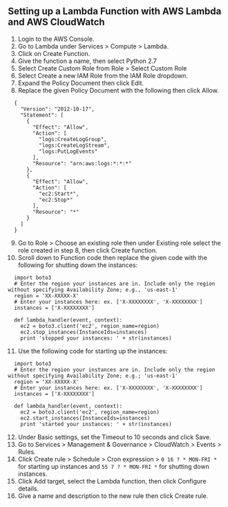 ## Setting up a Lambda Function with AWS Lambda and AWS CloudWatch
1. Login to the AWS Console.
2. Go to Lambda under Services > Compute > Lambda.
3. Click on Create Function.
4. Give the function a name, then select Python 2.7
5. Select Create Custom Role from Role > Select Custom Role
6. Select Create a new IAM Role from the IAM Role dropdown.
7. Expand the Policy Document then click Edit.
8. Replace the given Policy Document with the following then click Allow.
```
  {
    "Version": "2012-10-17",
    "Statement": [
      {
        "Effect": "Allow",
        "Action": [
          "logs:CreateLogGroup",
          "logs:CreateLogStream",
          "logs:PutLogEvents"
        ],
        "Resource": "arn:aws:logs:*:*:*"
      },
      {
        "Effect": "Allow",
        "Action": [
          "ec2:Start*",
          "ec2:Stop*"
        ],
        "Resource": "*"
      }
    ]
  }
```

9. Go to Role > Choose an existing role then under Existing role select the role created in step 8, then click Create function.
10. Scroll down to Function code then replace the given code with the following for shutting down the instances:
```
  import boto3
  # Enter the region your instances are in. Include only the region without specifying Availability Zone; e.g., 'us-east-1'
  region = 'XX-XXXXX-X'
  # Enter your instances here: ex. ['X-XXXXXXXX', 'X-XXXXXXXX']
  instances = ['X-XXXXXXXX']

  def lambda_handler(event, context):
    ec2 = boto3.client('ec2', region_name=region)
    ec2.stop_instances(InstanceIds=instances)
    print 'stopped your instances: ' + str(instances)
```

11. Use the following code for starting up the instances:
```
  import boto3
  # Enter the region your instances are in. Include only the region without specifying Availability Zone; e.g.; 'us-east-1'
  region = 'XX-XXXXX-X'
  # Enter your instances here: ex. ['X-XXXXXXXX', 'X-XXXXXXXX']
  instances = ['X-XXXXXXXX']

  def lambda_handler(event, context):
    ec2 = boto3.client('ec2', region_name=region)
    ec2.start_instances(InstanceIds=instances)
    print 'started your instances: ' + str(instances)
```

12. Under Basic settings, set the Timeout to 10 seconds and click Save.
13. Go to Services > Management & Governance > CloudWatch > Events > Rules.
14. Click Create rule > Schedule > Cron expression > ```0 16 ? * MON-FRI *``` for starting up instances and ```55 7 ? * MON-FRI *``` for shutting down instances.
15. Click Add target, select the Lambda function, then click Configure details.
16. Give a name and description to the new rule then click Create rule.
